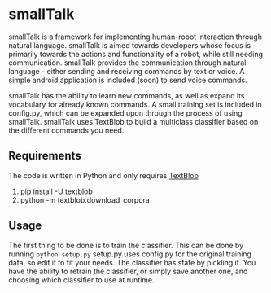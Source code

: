 # smallTalk
smallTalk is a framework for implementing human-robot interaction through natural language. smallTalk is aimed 
towards developers whose focus is primarily towards the actions and functionality of a robot, while still 
needing communication. smallTalk provides the communication through natural language - either sending and 
receiving commands by text or voice. A simple android application is included (soon) to send voice commands.

smallTalk has the ability to learn new commands, as well as expand its vocabulary for already known commands.
A small training set is included in config.py, which can be expanded upon through the process of using
smallTalk. smallTalk uses TextBlob to build a multiclass classifier based on the different commands you need.


## Requirements

The code is written in Python and only requires [TextBlob](https://textblob.readthedocs.org/en/dev/)

1. pip install -U textblob
2. python -m textblob.download_corpora


## Usage

The first thing to be done is to train the classifier. This can be done by running
`python setup.py`
setup.py uses config.py for the original training data, so edit it to fit your needs.
The classifier has state by pickling it. You have the ability to retrain the classifier, or simply
save another one, and choosing which classifier to use at runtime.  
